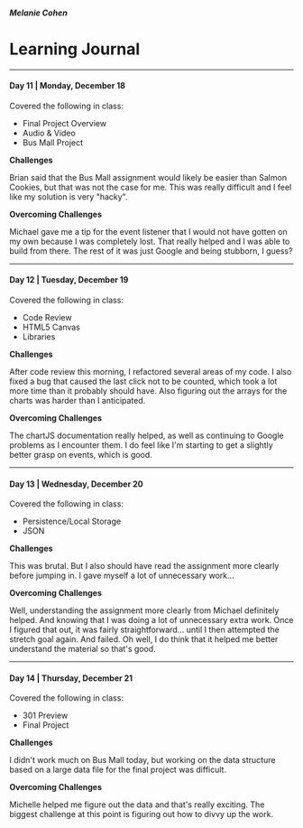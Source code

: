 ##### Melanie Cohen
# Learning Journal
------------------
#### Day 11 | Monday, December 18
Covered the following in class:
- Final Project Overview
- Audio & Video
- Bus Mall Project

**Challenges**

Brian said that the Bus Mall assignment would likely be easier than Salmon Cookies, but that was not the case for me. This was really difficult and I feel like my solution is very "hacky".

**Overcoming Challenges**

Michael gave me a tip for the event listener that I would not have gotten on my own because I was completely lost. That really helped and I was able to build from there. The rest of it was just Google and being stubborn, I guess?

----

#### Day 12 | Tuesday, December 19
Covered the following in class:
- Code Review
- HTML5 Canvas
- Libraries

**Challenges**

After code review this morning, I refactored several areas of my code. I also fixed a bug that caused the last click not to be counted, which took a lot more time than it probably should have. Also figuring out the arrays for the charts was harder than I anticipated.

**Overcoming Challenges**

The chartJS documentation really helped, as well as continuing to Google problems as I encounter them. I do feel like I'm starting to get a slightly better grasp on events, which is good.

----

#### Day 13 | Wednesday, December 20
Covered the following in class:
- Persistence/Local Storage
- JSON

**Challenges**

This was brutal. But I also should have read the assignment more clearly before jumping in. I gave myself a lot of unnecessary work...

**Overcoming Challenges**

Well, understanding the assignment more clearly from Michael definitely helped. And knowing that I was doing a lot of unnecessary extra work. Once I figured that out, it was fairly straightforward... until I then attempted the stretch goal again. And failed. Oh well, I do think that it helped me better understand the material so that's good.

----

#### Day 14 | Thursday, December 21
Covered the following in class:
- 301 Preview
- Final Project

**Challenges**

I didn't work much on Bus Mall today, but working on the data structure based on a large data file for the final project was difficult.

**Overcoming Challenges**

Michelle helped me figure out the data and that's really exciting. The biggest challenge at this point is figuring out how to divvy up the work.
